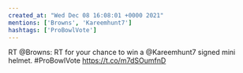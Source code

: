 ```yaml
---
created_at: "Wed Dec 08 16:08:01 +0000 2021"
mentions: ['Browns', 'Kareemhunt7']
hashtags: ['ProBowlVote']
---
```


RT @Browns: RT for your chance to win a @Kareemhunt7 signed mini helmet. #ProBowlVote https://t.co/m7dSOumfnD